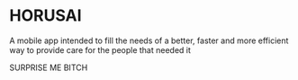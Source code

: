 # HORUSAI

A mobile app intended to fill the needs of a better, faster and more efficient way to provide care for the people that needed it

SURPRISE ME BITCH
